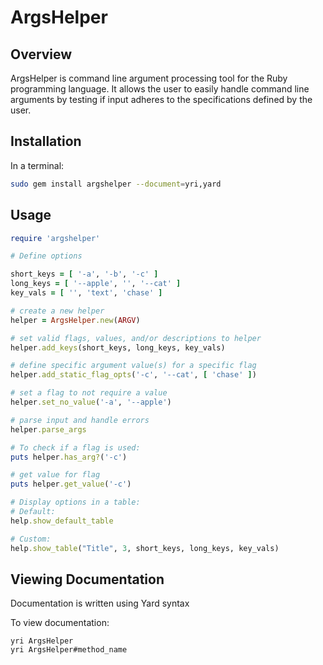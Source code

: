 # ArgsHelper

## Overview

ArgsHelper is command line argument processing tool for the Ruby programming language.
It allows the user to easily handle command line arguments by testing if input adheres
to the specifications defined by the user.

## Installation

In a terminal:
```bash
sudo gem install argshelper --document=yri,yard
```

## Usage

```ruby
require 'argshelper'

# Define options

short_keys = [ '-a', '-b', '-c' ]
long_keys = [ '--apple', '', '--cat' ]
key_vals = [ '', 'text', 'chase' ]

# create a new helper
helper = ArgsHelper.new(ARGV)

# set valid flags, values, and/or descriptions to helper
helper.add_keys(short_keys, long_keys, key_vals)

# define specific argument value(s) for a specific flag
helper.add_static_flag_opts('-c', '--cat', [ 'chase' ])

# set a flag to not require a value
helper.set_no_value('-a', '--apple')

# parse input and handle errors
helper.parse_args

# To check if a flag is used:
puts helper.has_arg?('-c')

# get value for flag
puts helper.get_value('-c')

# Display options in a table:
# Default:
help.show_default_table

# Custom:
help.show_table("Title", 3, short_keys, long_keys, key_vals)
```

## Viewing Documentation

Documentation is written using Yard syntax

To view documentation:

```
yri ArgsHelper
yri ArgsHelper#method_name
```

